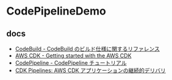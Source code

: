 # CodePipelineDemo

## docs
- [CodeBuild - CodeBuild のビルド仕様に関するリファレンス](https://docs.aws.amazon.com/ja_jp/codebuild/latest/userguide/build-spec-ref.html)
- [AWS CDK - Getting started with the AWS CDK](https://docs.aws.amazon.com/cdk/v2/guide/getting_started.html#hello_world_tutorial)
- [CodePipeline - CodePipeline チュートリアル](https://docs.aws.amazon.com/ja_jp/codepipeline/latest/userguide/tutorials.html)
- [CDK Pipelines: AWS CDK アプリケーションの継続的デリバリ](https://aws.amazon.com/jp/blogs/news/cdk-pipelines-continuous-delivery-for-aws-cdk-applications/)